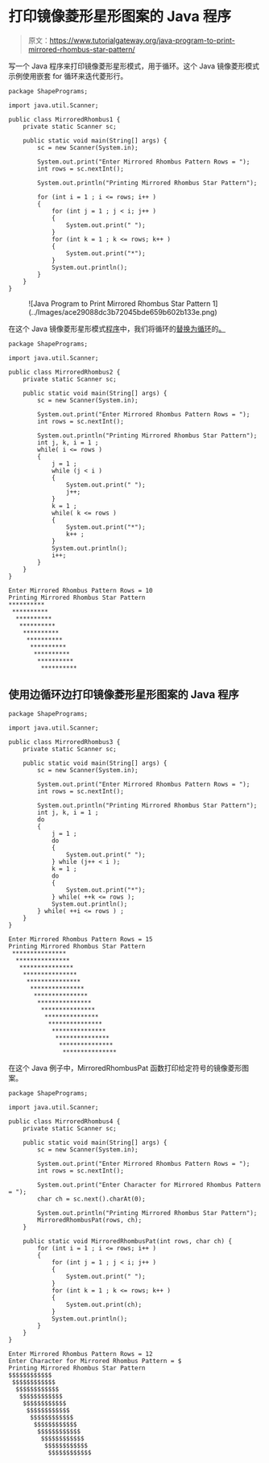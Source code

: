 # 打印镜像菱形星形图案的 Java 程序

> 原文：<https://www.tutorialgateway.org/java-program-to-print-mirrored-rhombus-star-pattern/>

写一个 Java 程序来打印镜像菱形星形模式，用于循环。这个 Java 镜像菱形模式示例使用嵌套 for 循环来迭代菱形行。

```
package ShapePrograms;

import java.util.Scanner;

public class MirroredRhombus1 {
	private static Scanner sc;

	public static void main(String[] args) {
		sc = new Scanner(System.in);

		System.out.print("Enter Mirrored Rhombus Pattern Rows = ");
		int rows = sc.nextInt();

		System.out.println("Printing Mirrored Rhombus Star Pattern");	

		for (int i = 1 ; i <= rows; i++ ) 
		{
			for (int j = 1 ; j < i; j++ ) 
			{
				System.out.print(" ");
			}
			for (int k = 1 ; k <= rows; k++ ) 
			{
				System.out.print("*");
			}
			System.out.println();
		}
	}
}
```

<figure class="wp-block-image size-large">![Java Program to Print Mirrored Rhombus Star Pattern 1](../Images/ace29088dc3b72045bde659b602b133e.png)</figure>

在这个 Java 镜像菱形星形模式[程序](https://www.tutorialgateway.org/learn-java-programs/)中，我们将循环的[替换为循环](https://www.tutorialgateway.org/java-for-loop/)的[。](https://www.tutorialgateway.org/java-while-loop/)

```
package ShapePrograms;

import java.util.Scanner;

public class MirroredRhombus2 {
	private static Scanner sc;

	public static void main(String[] args) {
		sc = new Scanner(System.in);

		System.out.print("Enter Mirrored Rhombus Pattern Rows = ");
		int rows = sc.nextInt();

		System.out.println("Printing Mirrored Rhombus Star Pattern");
		int j, k, i = 1 ;
		while( i <= rows ) 
		{
			j = 1 ;
			while (j < i ) 
			{
				System.out.print(" ");
				j++;
			}
			k = 1 ;
			while( k <= rows ) 
			{
				System.out.print("*");
				k++ ;
			}
			System.out.println();
			i++;
		}
	}
}
```

```
Enter Mirrored Rhombus Pattern Rows = 10
Printing Mirrored Rhombus Star Pattern
**********
 **********
  **********
   **********
    **********
     **********
      **********
       **********
        **********
         **********
```

## 使用边循环边打印镜像菱形星形图案的 Java 程序

```
package ShapePrograms;

import java.util.Scanner;

public class MirroredRhombus3 {
	private static Scanner sc;

	public static void main(String[] args) {
		sc = new Scanner(System.in);

		System.out.print("Enter Mirrored Rhombus Pattern Rows = ");
		int rows = sc.nextInt();

		System.out.println("Printing Mirrored Rhombus Star Pattern");
		int j, k, i = 1 ;
		do
		{
			j = 1 ;
			do
			{
				System.out.print(" ");
			} while (j++ < i );
			k = 1 ;
			do
			{
				System.out.print("*");
			} while( ++k <= rows );
			System.out.println();
		} while( ++i <= rows ) ;
	}
}
```

```
Enter Mirrored Rhombus Pattern Rows = 15
Printing Mirrored Rhombus Star Pattern
 ***************
  ***************
   ***************
    ***************
     ***************
      ***************
       ***************
        ***************
         ***************
          ***************
           ***************
            ***************
             ***************
              ***************
               ***************
```

在这个 Java 例子中，MirroredRhombusPat 函数打印给定符号的镜像菱形图案。

```
package ShapePrograms;

import java.util.Scanner;

public class MirroredRhombus4 {
	private static Scanner sc;

	public static void main(String[] args) {
		sc = new Scanner(System.in);

		System.out.print("Enter Mirrored Rhombus Pattern Rows = ");
		int rows = sc.nextInt();

		System.out.print("Enter Character for Mirrored Rhombus Pattern = ");
		char ch = sc.next().charAt(0);

		System.out.println("Printing Mirrored Rhombus Star Pattern");
		MirroredRhombusPat(rows, ch);	
	}

	public static void MirroredRhombusPat(int rows, char ch) {
		for (int i = 1 ; i <= rows; i++ ) 
		{
			for (int j = 1 ; j < i; j++ ) 
			{
				System.out.print(" ");
			}
			for (int k = 1 ; k <= rows; k++ ) 
			{
				System.out.print(ch);
			}
			System.out.println();
		}
	}
}
```

```
Enter Mirrored Rhombus Pattern Rows = 12
Enter Character for Mirrored Rhombus Pattern = $
Printing Mirrored Rhombus Star Pattern
$$$$$$$$$$$$
 $$$$$$$$$$$$
  $$$$$$$$$$$$
   $$$$$$$$$$$$
    $$$$$$$$$$$$
     $$$$$$$$$$$$
      $$$$$$$$$$$$
       $$$$$$$$$$$$
        $$$$$$$$$$$$
         $$$$$$$$$$$$
          $$$$$$$$$$$$
           $$$$$$$$$$$$
```